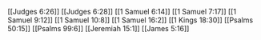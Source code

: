 [[Judges 6:26]]
[[Judges 6:28]]
[[1 Samuel 6:14]]
[[1 Samuel 7:17]]
[[1 Samuel 9:12]]
[[1 Samuel 10:8]]
[[1 Samuel 16:2]]
[[1 Kings 18:30]]
[[Psalms 50:15]]
[[Psalms 99:6]]
[[Jeremiah 15:1]]
[[James 5:16]]

